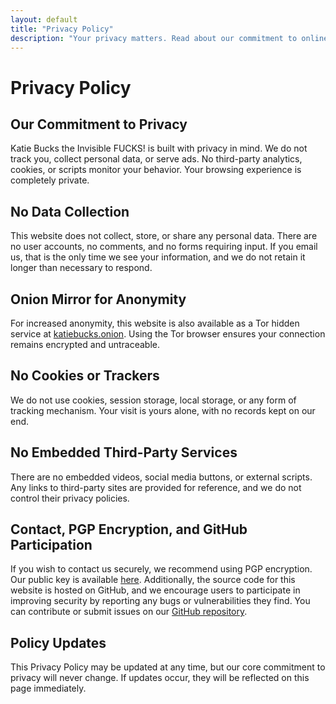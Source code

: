 ```yaml
---
layout: default
title: "Privacy Policy"
description: "Your privacy matters. Read about our commitment to online anonymity and security."
---
```


# Privacy Policy

## Our Commitment to Privacy
Katie Bucks the Invisible FUCKS! is built with privacy in mind. We do not track you, collect personal data, or serve ads. No third-party analytics, cookies, or scripts monitor your behavior. Your browsing experience is completely private.

## No Data Collection
This website does not collect, store, or share any personal data. There are no user accounts, no comments, and no forms requiring input. If you email us, that is the only time we see your information, and we do not retain it longer than necessary to respond.

## Onion Mirror for Anonymity
For increased anonymity, this website is also available as a Tor hidden service at [katiebucks.onion](http://katiebucks.onion). Using the Tor browser ensures your connection remains encrypted and untraceable.

## No Cookies or Trackers
We do not use cookies, session storage, local storage, or any form of tracking mechanism. Your visit is yours alone, with no records kept on our end.

## No Embedded Third-Party Services
There are no embedded videos, social media buttons, or external scripts. Any links to third-party sites are provided for reference, and we do not control their privacy policies.

## Contact, PGP Encryption, and GitHub Participation
If you wish to contact us securely, we recommend using PGP encryption. Our public key is available [here](/PGP.html). Additionally, the source code for this website is hosted on GitHub, and we encourage users to participate in improving security by reporting any bugs or vulnerabilities they find. You can contribute or submit issues on our [GitHub repository](https://github.com/katiebucks).

## Policy Updates
This Privacy Policy may be updated at any time, but our core commitment to privacy will never change. If updates occur, they will be reflected on this page immediately.
